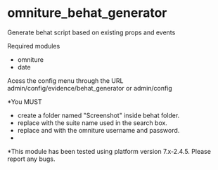 # omniture_behat_generator
Generate behat script based on existing props and events

Required modules
  - omniture
  - date
  
Acess the config menu through the URL admin/config/evidence/behat_generator or admin/config

*You MUST 
  - create a folder named "Screenshot" inside behat folder.
  - replace <suitename> with the suite name used in the search box.
  - replace <InsertUsernameHere> and <InsertPasswordHere> with the omniture username and password. 
  - 
  
*This module has been tested using platform version 7.x-2.4.5. Please report any bugs.<br>

